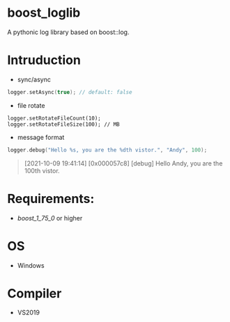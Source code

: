 # boost_loglib
A pythonic log library based on boost::log.

# Intruduction
- sync/async
```c++
logger.setAsync(true); // default: false
```
- file rotate
```
logger.setRotateFileCount(10);
logger.setRotateFileSize(100); // MB
```
- message format
```C++
logger.debug("Hello %s, you are the %dth vistor.", "Andy", 100);
```
> [2021-10-09 19:41:14] [0x000057c8] [debug] Hello Andy, you are the 100th vistor.
# Requirements:
* _boost_1_75_0_ or higher
# OS
* Windows

# Compiler
* VS2019
